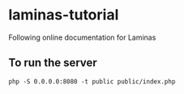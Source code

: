 # laminas-tutorial
Following online documentation for Laminas

## To run the server
```
php -S 0.0.0.0:8080 -t public public/index.php
```
